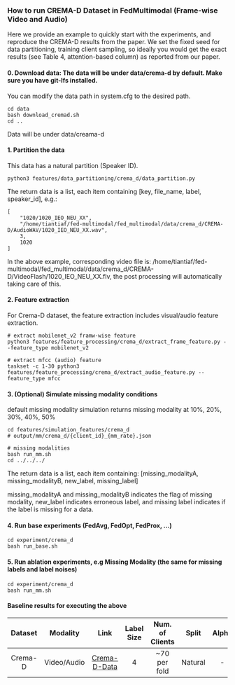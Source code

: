 
### How to run CREMA-D Dataset in FedMultimodal (Frame-wise Video and Audio)
Here we provide an example to quickly start with the experiments, and reproduce the CREMA-D results from the paper. We set the fixed seed for data partitioning, training client sampling, so ideally you would get the exact results (see Table 4, attention-based column) as reported from our paper.

#### 0. Download data: The data will be under data/crema-d by default. Make sure you have git-lfs installed.

You can modify the data path in system.cfg to the desired path.

```
cd data
bash download_cremad.sh
cd ..
```

Data will be under data/creama-d

#### 1. Partition the data

This data has a natural partition (Speaker ID).

```
python3 features/data_partitioning/crema_d/data_partition.py
```

The return data is a list, each item containing [key, file_name, label, speaker_id], e.g.:

```
[
    "1020/1020_IEO_NEU_XX",
    "/home/tiantiaf/fed-multimodal/fed_multimodal/data/crema_d/CREMA-D/AudioWAV/1020_IEO_NEU_XX.wav",
    3,
    1020
]
```

In the above example, corresponding video file is: /home/tiantiaf/fed-multimodal/fed_multimodal/data/crema_d/CREMA-D/VideoFlash/1020_IEO_NEU_XX.flv, the post processing will automatically taking care of this.

#### 2. Feature extraction

For Crema-D dataset, the feature extraction includes visual/audio feature extraction.

```
# extract mobilenet_v2 framw-wise feature
python3 features/feature_processing/crema_d/extract_frame_feature.py --feature_type mobilenet_v2

# extract mfcc (audio) feature
taskset -c 1-30 python3 features/feature_processing/crema_d/extract_audio_feature.py --feature_type mfcc
```

#### 3. (Optional) Simulate missing modality conditions

default missing modality simulation returns missing modality at 10%, 20%, 30%, 40%, 50%

```
cd features/simulation_features/crema_d
# output/mm/crema_d/{client_id}_{mm_rate}.json

# missing modalities
bash run_mm.sh
cd ../../../
```
The return data is a list, each item containing:
[missing_modalityA, missing_modalityB, new_label, missing_label]

missing_modalityA and missing_modalityB indicates the flag of missing modality, new_label indicates erroneous label, and missing label indicates if the label is missing for a data.

#### 4. Run base experiments (FedAvg, FedOpt, FedProx, ...)
```
cd experiment/crema_d
bash run_base.sh
```

#### 5. Run ablation experiments, e.g Missing Modality (the same for missing labels and label noises)
```
cd experiment/crema_d
bash run_mm.sh
```

#### Baseline results for executing the above
Dataset | Modality | Link | Label Size | Num. of Clients | Split | Alpha | FL Algorithm | UAR (Federated) | Learning Rate | Global Epoch |
|:---:|:---:|:---:|:---:|:---:|:---:|:---:|:---:|:---:| :---:| :---:|
Crema-D | Video/Audio | [Crema-D-Data](https://github.com/CheyneyComputerScience/CREMA-D) | 4 | ~70 per fold | Natural | - |  FedAvg <br> FedOpt | 61.66% <br> 62.66% | 0.05 | 200 |

